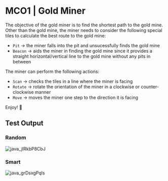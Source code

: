 # MCO1 | Gold Miner
The objective of the gold miner is to find the shortest path to the gold mine. Other than the gold mine, the miner needs to consider the following special tiles to calculate the best route to the gold mine:
- `Pit` → the miner falls into the pit and unsucessfully finds the gold mine
- `Beacon` → aids the miner in finding the gold mine since it provides a straight horizontal/vertical line to the gold mine without any pits in between

The miner can perform the following actions:
- `Scan` → checks the tiles in a line where the miner is facing
- `Rotate` → rotate the orientation of the miner in a clockwise or counter-clockwise manner
- `Move` → moves the miner one step to the direction it is facing

Enjoy! 👾

## Test Output
### Random
![java_jlRkbP8CbJ](https://github.com/Galahallt/MCO1_GOLD_MINER/assets/75112985/bfa9c840-226e-4098-9a26-fd1687276915)

### Smart
![java_grDsxgPqls](https://github.com/Galahallt/MCO1_GOLD_MINER/assets/75112985/d115c94d-93bf-4269-932b-f18e978a72b9)
